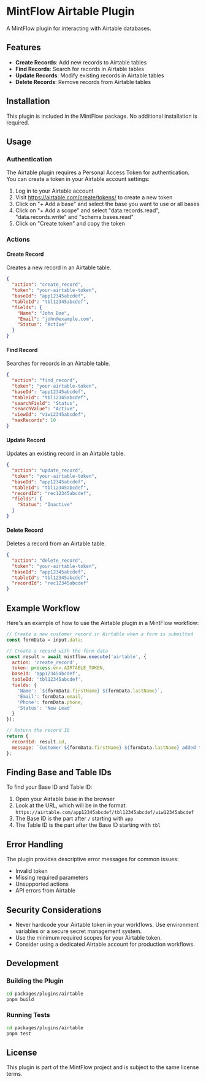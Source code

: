 # MintFlow Airtable Plugin

A MintFlow plugin for interacting with Airtable databases.

## Features

- **Create Records**: Add new records to Airtable tables
- **Find Records**: Search for records in Airtable tables
- **Update Records**: Modify existing records in Airtable tables
- **Delete Records**: Remove records from Airtable tables

## Installation

This plugin is included in the MintFlow package. No additional installation is required.

## Usage

### Authentication

The Airtable plugin requires a Personal Access Token for authentication. You can create a token in your Airtable account settings:

1. Log in to your Airtable account
2. Visit <https://airtable.com/create/tokens/> to create a new token
3. Click on "+ Add a base" and select the base you want to use or all bases
4. Click on "+ Add a scope" and select "data.records.read", "data.records.write" and "schema.bases.read"
5. Click on "Create token" and copy the token

### Actions

#### Create Record

Creates a new record in an Airtable table.

```json
{
  "action": "create_record",
  "token": "your-airtable-token",
  "baseId": "app12345abcdef",
  "tableId": "tbl12345abcdef",
  "fields": {
    "Name": "John Doe",
    "Email": "john@example.com",
    "Status": "Active"
  }
}
```

#### Find Record

Searches for records in an Airtable table.

```json
{
  "action": "find_record",
  "token": "your-airtable-token",
  "baseId": "app12345abcdef",
  "tableId": "tbl12345abcdef",
  "searchField": "Status",
  "searchValue": "Active",
  "viewId": "viw12345abcdef",
  "maxRecords": 10
}
```

#### Update Record

Updates an existing record in an Airtable table.

```json
{
  "action": "update_record",
  "token": "your-airtable-token",
  "baseId": "app12345abcdef",
  "tableId": "tbl12345abcdef",
  "recordId": "rec12345abcdef",
  "fields": {
    "Status": "Inactive"
  }
}
```

#### Delete Record

Deletes a record from an Airtable table.

```json
{
  "action": "delete_record",
  "token": "your-airtable-token",
  "baseId": "app12345abcdef",
  "tableId": "tbl12345abcdef",
  "recordId": "rec12345abcdef"
}
```

## Example Workflow

Here's an example of how to use the Airtable plugin in a MintFlow workflow:

```javascript
// Create a new customer record in Airtable when a form is submitted
const formData = input.data;

// Create a record with the form data
const result = await mintflow.execute('airtable', {
  action: 'create_record',
  token: process.env.AIRTABLE_TOKEN,
  baseId: 'app12345abcdef',
  tableId: 'tbl12345abcdef',
  fields: {
    'Name': `${formData.firstName} ${formData.lastName}`,
    'Email': formData.email,
    'Phone': formData.phone,
    'Status': 'New Lead'
  }
});

// Return the record ID
return {
  recordId: result.id,
  message: `Customer ${formData.firstName} ${formData.lastName} added to Airtable`
};
```

## Finding Base and Table IDs

To find your Base ID and Table ID:

1. Open your Airtable base in the browser
2. Look at the URL, which will be in the format: `https://airtable.com/app12345abcdef/tbl12345abcdef/viw12345abcdef`
3. The Base ID is the part after `/` starting with `app`
4. The Table ID is the part after the Base ID starting with `tbl`

## Error Handling

The plugin provides descriptive error messages for common issues:

- Invalid token
- Missing required parameters
- Unsupported actions
- API errors from Airtable

## Security Considerations

- Never hardcode your Airtable token in your workflows. Use environment variables or a secure secret management system.
- Use the minimum required scopes for your Airtable token.
- Consider using a dedicated Airtable account for production workflows.

## Development

### Building the Plugin

```bash
cd packages/plugins/airtable
pnpm build
```

### Running Tests

```bash
cd packages/plugins/airtable
pnpm test
```

## License

This plugin is part of the MintFlow project and is subject to the same license terms.
